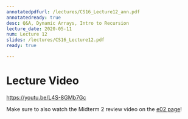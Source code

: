 ```yaml
---
annotatedpdfurl: /lectures/CS16_Lecture12_ann.pdf
annotatedready: true
desc: Q&A, Dynamic Arrays, Intro to Recursion
lecture_date: 2020-05-11
num: Lecture 12
slides: /lectures/CS16_Lecture12.pdf
ready: true

---
```


# Lecture Video

<https://youtu.be/L4S-8GMb7Gc>

Make sure to also watch the Midterm 2 review video on the [e02 page](/s20/exam/e02)!
